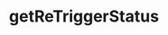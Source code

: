 ---
title: getReTriggerStatus
excerpt: ''
api:
  file: organization-2.json
  operationId: getretriggerstatus
deprecated: false
hidden: false
metadata:
  title: ''
  description: ''
  robots: index
next:
  description: ''
---